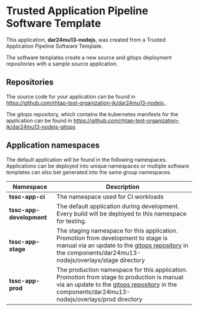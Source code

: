 # Trusted Application Pipeline Software Template

This application, **dar24mu13-nodejs**, was created from a Trusted Application Pipeline Software Template.

The software templates create a new source and gitops deployment repositories with a sample source application. 

## Repositories

The source code for your application can be found in [https://github.com/rhtap-test-organization-jk/dar24mu13-nodejs ](https://github.com/rhtap-test-organization-jk/dar24mu13-nodejs ).
 
The gitops repository, which contains the kubernetes manifests for the application can be found in 
[https://github.com/rhtap-test-organization-jk/dar24mu13-nodejs-gitops ](https://github.com/rhtap-test-organization-jk/dar24mu13-nodejs-gitops ) 

## Application namespaces 

The default application will be found in the following namespaces. Applications can be deployed into unique namespaces or multiple software templates can also bet generated into the same group namespaces.  

|  Namespace   |  Description   |  
| -------- | -------- |
| **tssc-app-ci** | The namespace used for CI workloads |
| **tssc-app-development** | The default application during development. Every build will be deployed to this namespace for testing. |
| **tssc-app-stage** | The staging namespace for this application. Promotion from development to stage is manual via an update to the [gitops repository](https://github.com/rhtap-test-organization-jk/dar24mu13-nodejs-gitops ) in the components/dar24mu13-nodejs/overlays/stage directory |
| **tssc-app-prod** | The production namespace for this application. Promotion from stage to production is manual via an update to the [gitops repository](https://github.com/rhtap-test-organization-jk/dar24mu13-nodejs-gitops ) in the components/dar24mu13-nodejs/overlays/prod directory |